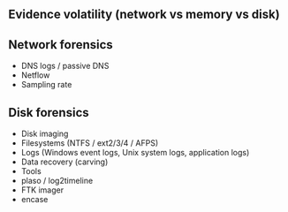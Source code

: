 ## Evidence volatility (network vs memory vs disk)

## Network forensics
- DNS logs / passive DNS
- Netflow
- Sampling rate

## Disk forensics
- Disk imaging
- Filesystems (NTFS / ext2/3/4 / AFPS)
- Logs (Windows event logs, Unix system logs, application logs)
- Data recovery (carving)
- Tools
- plaso / log2timeline
- FTK imager
- encase
